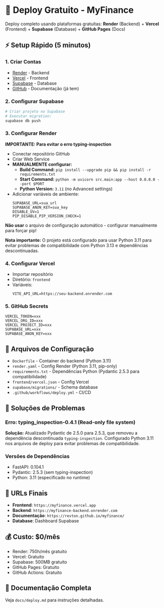 # 🚀 Deploy Gratuito - MyFinance

Deploy completo usando plataformas gratuitas: **Render** (Backend) + **Vercel** (Frontend) + **Supabase** (Database) + **GitHub Pages** (Docs)

## ⚡ Setup Rápido (5 minutos)

### 1. Criar Contas
- [Render](https://render.com) - Backend
- [Vercel](https://vercel.com) - Frontend  
- [Supabase](https://supabase.com) - Database
- [GitHub](https://github.com) - Documentação (já tem)

### 2. Configurar Supabase
```bash
# Criar projeto no Supabase
# Executar migration:
supabase db push
```

### 3. Configurar Render

**IMPORTANTE: Para evitar o erro typing-inspection**

- Conectar repositório GitHub
- Criar Web Service 
- **MANUALMENTE configurar:**
  - **Build Command:** `pip install --upgrade pip && pip install -r requirements.txt`
  - **Start Command:** `python -m uvicorn src.main:app --host 0.0.0.0 --port $PORT`
  - **Python Version:** `3.11` (no Advanced settings)
- Adicionar variáveis de ambiente:
  ```
  SUPABASE_URL=sua_url
  SUPABASE_ANON_KEY=sua_key
  DISABLE_UV=1
  PIP_DISABLE_PIP_VERSION_CHECK=1
  ```

**Não usar** o arquivo de configuração automático - configurar manualmente para forçar pip!

**Nota importante:** O projeto está configurado para usar Python 3.11 para evitar problemas de compatibilidade com Python 3.13 e dependências descontinuadas.

### 4. Configurar Vercel
- Importar repositório
- Diretório: `frontend`
- Variáveis:
  ```
  VITE_API_URL=https://seu-backend.onrender.com
  ```

### 5. GitHub Secrets
```
VERCEL_TOKEN=xxx
VERCEL_ORG_ID=xxx
VERCEL_PROJECT_ID=xxx
SUPABASE_URL=xxx
SUPABASE_ANON_KEY=xxx
```

## 📁 Arquivos de Configuração

- `Dockerfile` - Container do backend (Python 3.11)
- `render.yaml` - Config Render (Python 3.11, pip-only)
- `requirements.txt` - Dependências Python (Pydantic 2.5.3 para compatibilidade)
- `frontend/vercel.json` - Config Vercel
- `supabase/migrations/` - Schema database
- `.github/workflows/deploy.yml` - CI/CD

## 🔧 Soluções de Problemas

### Erro: typing_inspection-0.4.1 (Read-only file system)
**Solução:** Atualizado Pydantic de 2.5.0 para 2.5.3, que removeu a dependência descontinuada `typing-inspection`. Configurado Python 3.11 nos arquivos de deploy para evitar problemas de compatibilidade.

### Versões de Dependências
- FastAPI: 0.104.1
- Pydantic: 2.5.3 (sem typing-inspection)
- Python: 3.11 (especificado no runtime)

## 🔗 URLs Finais

- **Frontend**: `https://myfinance.vercel.app`
- **Backend**: `https://myfinance-backend.onrender.com`
- **Documentação**: `https://revton.github.io/myfinance/`
- **Database**: Dashboard Supabase

## 💰 Custo: $0/mês

- Render: 750h/mês gratuito
- Vercel: Gratuito
- Supabase: 500MB gratuito
- GitHub Pages: Gratuito
- GitHub Actions: Gratuito

## 📖 Documentação Completa

Veja `docs/deploy.md` para instruções detalhadas. 